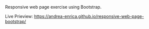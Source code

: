 Responsive web page exercise using Bootstrap.

Live Prieview: https://andrea-enrica.github.io/responsive-web-page-bootstrap/

